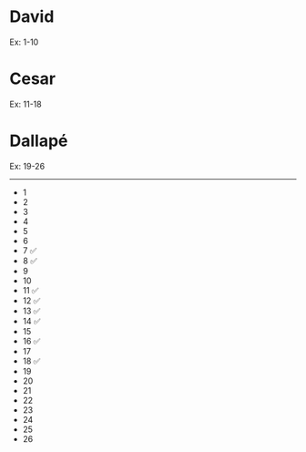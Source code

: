 # David
Ex: 1-10

# Cesar
Ex: 11-18

# Dallapé
Ex: 19-26

---
* 1
* 2
* 3
* 4
* 5
* 6
* 7 ✅
* 8 ✅
* 9
* 10
* 11 ✅
* 12 ✅
* 13 ✅
* 14 ✅
* 15
* 16 ✅
* 17
* 18 ✅
* 19
* 20
* 21
* 22
* 23
* 24
* 25
* 26
